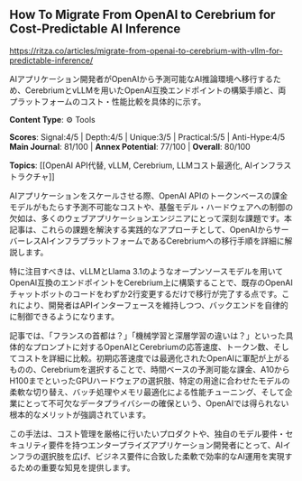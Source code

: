 ## How To Migrate From OpenAI to Cerebrium for Cost-Predictable AI Inference

https://ritza.co/articles/migrate-from-openai-to-cerebrium-with-vllm-for-predictable-inference/

AIアプリケーション開発者がOpenAIから予測可能なAI推論環境へ移行するため、CerebriumとvLLMを用いたOpenAI互換エンドポイントの構築手順と、両プラットフォームのコスト・性能比較を具体的に示す。

**Content Type**: ⚙️ Tools

**Scores**: Signal:4/5 | Depth:4/5 | Unique:3/5 | Practical:5/5 | Anti-Hype:4/5
**Main Journal**: 81/100 | **Annex Potential**: 77/100 | **Overall**: 80/100

**Topics**: [[OpenAI API代替, vLLM, Cerebrium, LLMコスト最適化, AIインフラストラクチャ]]

AIアプリケーションをスケールさせる際、OpenAI APIのトークンベースの課金モデルがもたらす予測不可能なコストや、基盤モデル・ハードウェアへの制御の欠如は、多くのウェブアプリケーションエンジニアにとって深刻な課題です。本記事は、これらの課題を解決する実践的なアプローチとして、OpenAIからサーバーレスAIインフラプラットフォームであるCerebriumへの移行手順を詳細に解説します。

特に注目すべきは、vLLMとLlama 3.1のようなオープンソースモデルを用いてOpenAI互換のエンドポイントをCerebrium上に構築することで、既存のOpenAIチャットボットのコードをわずか2行変更するだけで移行が完了する点です。これにより、開発者はAPIインターフェースを維持しつつ、バックエンドを自律的に制御できるようになります。

記事では、「フランスの首都は？」「機械学習と深層学習の違いは？」といった具体的なプロンプトに対するOpenAIとCerebriumの応答速度、トークン数、そしてコストを詳細に比較。初期応答速度では最適化されたOpenAIに軍配が上がるものの、Cerebriumを選択することで、時間ベースの予測可能な課金、A10からH100までといったGPUハードウェアの選択肢、特定の用途に合わせたモデルの柔軟な切り替え、バッチ処理やメモリ最適化による性能チューニング、そして企業にとって不可欠なデータプライバシーの確保という、OpenAIでは得られない根本的なメリットが強調されています。

この手法は、コスト管理を厳格に行いたいプロダクトや、独自のモデル要件・セキュリティ要件を持つエンタープライズアプリケーション開発者にとって、AIインフラの選択肢を広げ、ビジネス要件に合致した柔軟で効率的なAI運用を実現するための重要な知見を提供します。
